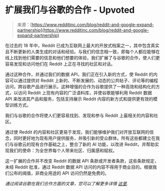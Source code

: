 <!--yml

category: 未分类

date: 2024-05-27 15:04:48

-->

# 扩展我们与谷歌的合作 - Upvoted

> 来源：[https://www.redditinc.com/blog/reddit-and-google-expand-partnership](https://www.redditinc.com/blog/reddit-and-google-expand-partnership)

在过去的 18 年中，Reddit 已成为互联网上最大的开放式档案之一，其中包含真实且不断更新的人类生成的对话和经验。与我们的信念相一致，即每个人都应能够在线上找到他们需要的信息和他们想要的体验，我们扩展了与谷歌的合作，使人们更容易发现和访问他们在 Reddit 上正在寻找的社区和对话。

通过这种合作，并通过我们的数据 API，我们正在引入新的方式，使 Reddit 的内容可以通过提供对 Reddit 上新的、不断发展的、动态的公共帖子、评论等的编程访问，跨谷歌产品进行展示。这种增强的合作为谷歌提供了一种高效和结构化的方式，以访问 Reddit 上现有内容的广泛语料库，并使谷歌能够利用 Reddit 数据 API 来改进其产品和服务，包括支持展示 Reddit 内容的新方式和提供更有效的模型训练方式。

我们与谷歌的合作将使人们更容易找到、发现和参与 Reddit 上最相关的内容和社区。

通过使 Reddit 的内容和社区更易于发现，我们能够维护我们对开放互联网的信念，同时更好地为现有用户提供服务，并吸引新的受众群体。所有这些都建立在我们与谷歌云的现有合作基础之上，整合了新的 AI 功能，以改进 Reddit，并帮助实现我们的使命：为全世界每个人带来社区、归属感和赋权。

这一扩展的合作并不改变 Reddit 的数据 API 条款或开发者条款，这些条款规定，未经 Reddit 批准，通过 Reddit 数据 API 访问的内容不得用于商业目的。根据我们公布的阈值，非商业用途的 API 访问仍然是免费的。

*通过阅读谷歌在我们合作方面的文章，您可以了解更多详情* [*这里*](https://blog.google/inside-google/company-announcements/expanded-reddit-partnership)*.*
